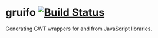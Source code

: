 gruifo [![Build Status](https://travis-ci.org/gruifo/gruifo.svg)](https://travis-ci.org/gruifo/gruifo)
==================

Generating GWT wrappers for and from JavaScript libraries.

